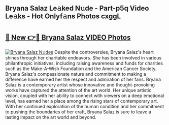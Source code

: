 ## Bryana Salaz Le𝚊ked N𝚞de - Part-p5q Video Le𝚊ks - Hot Onlyf𝚊ns Photos cxggL

# <h2><a href="http://ac31559.deff.icu/?id=Bryana+Salaz">🔗 New 👉🔴 Bryana Salaz VIDEO Photos</a></h2>

[![Bryana Salaz N𝚞des](https://i.imgur.com/rIISA9y.gif)](http://ac31559.deff.icu/?id=Bryana+Salaz)
Despite the controversies, Bryana Salaz's heart shines through her charitable endeavors. She has been involved in various philanthropic initiatives, including raising awareness and funds for charities such as the Make-A-Wish Foundation and the American Cancer Society. Bryana Salaz's compassionate nature and commitment to making a difference have earned her the respect and admiration of her fans. Bryana Salaz is a contemporary artist whose innovative and thought-provoking works have captured the attention of the art world. Her unique artistic vision, coupled with her ability to connect with viewers on a deep emotional level, has earned her a place among the rising stars of contemporary art. With her continued exploration of the human condition and her commitment to pushing the boundaries of her craft, Bryana Salaz is sure to leave a lasting impact on the art world and beyond.

